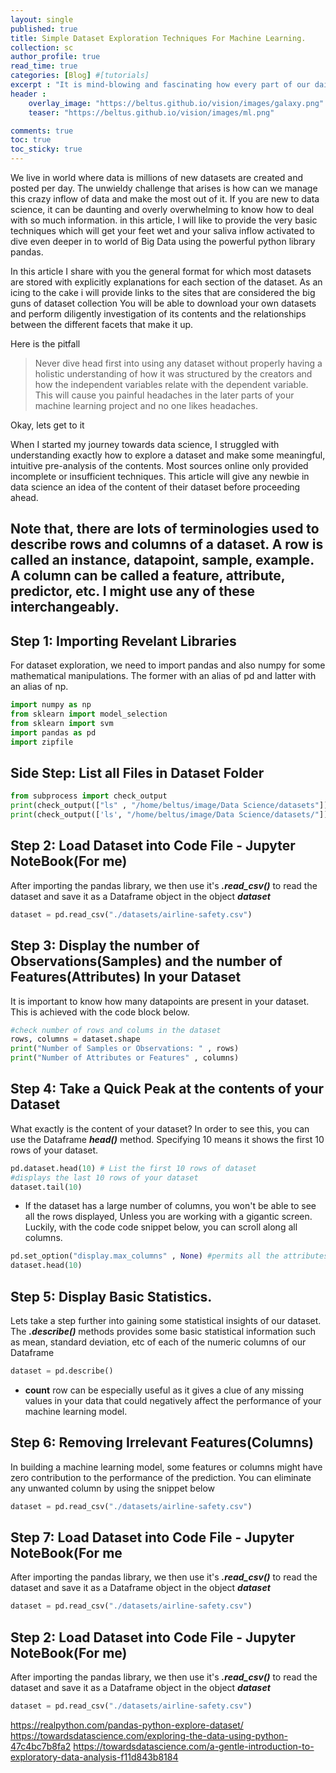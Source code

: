 ```yaml
---
layout: single
published: true
title: Simple Dataset Exploration Techniques For Machine Learning.
collection: sc
author_profile: true
read_time: true
categories: [Blog] #[tutorials]
excerpt : "It is mind-blowing and fascinating how every part of our daily lives is being affected by machine learning driven applications and most of us go by our mundane life routines oblivious to this."
header :
    overlay_image: "https://beltus.github.io/vision/images/galaxy.png"
    teaser: "https://beltus.github.io/vision/images/ml.png"

comments: true
toc: true
toc_sticky: true
---
```


We live in world where data is millions of new datasets are created and posted per day. The unwieldy challenge that arises is how can we manage this crazy inflow of data and make the most out of it. If you are new to data science, it can be daunting and overly overwhelming to know how to deal with so much information.
in this article, I will like to provide the very basic techniques which will get your feet wet and your saliva inflow activated to dive even deeper in to world of Big Data using the powerful python library pandas.

In this article I share with you the general format for which most datasets are stored with explicitly explanations for each section of the dataset. As an icing to the cake i will provide links to the sites that are considered the big guns of dataset collection You will be able to download your own datasets and perform diligently investigation of its contents and the relationships between the different facets that make it up.

Here is the pitfall
> Never dive head first into using any dataset without properly having a holistic understanding of how it was structured by the creators and how the independent variables relate with the dependent variable. This will cause you painful headaches in the later parts of your machine learning project and no one likes headaches.

Okay, lets get to it

When I started my journey towards data science, I struggled with understanding exactly how to explore a dataset and make some meaningful, intuitive pre-analysis of the contents. Most sources online only provided incomplete or insufficient techniques. This article will give any newbie in data science an idea of the content of their dataset before proceeding ahead.

## Note that, there are lots of terminologies used to describe rows and columns of a dataset. A row is called an instance, datapoint, sample, example. A column can be called a feature, attribute, predictor, etc. I might use any of these interchangeably.

## Step 1: Importing Revelant Libraries
For dataset exploration, we need to import pandas and also numpy for some mathematical manipulations. The former with an alias of pd and latter with an alias of np.
```python
import numpy as np
from sklearn import model_selection
from sklearn import svm
import pandas as pd
import zipfile

```

## Side Step: List all Files in Dataset Folder
```python
from subprocess import check_output
print(check_output(["ls" , "/home/beltus/image/Data Science/datasets"]).decode("utf8")) #List all files in dataset folder
print(check_output(['ls', "/home/beltus/image/Data Science/datasets/"]).decode("utf8"))
```


## Step 2: Load Dataset into Code File - Jupyter NoteBook(For me)

After importing the pandas library, we then use it's ***.read_csv()*** to read the dataset and save it as a Dataframe object in the object ***dataset***
```python
dataset = pd.read_csv("./datasets/airline-safety.csv")

```

## Step 3: Display the number of Observations(Samples) and the number of Features(Attributes) In your Dataset
It is important to know how many datapoints are present in your dataset. This is achieved with the code block below.
```python
#check number of rows and colums in the dataset
rows, columns = dataset.shape
print("Number of Samples or Observations: " , rows)
print("Number of Attributes or Features" , columns)
```

## Step 4: Take a Quick Peak at the contents of your Dataset
What exactly is the content of your dataset? In order to see this, you can use the Dataframe ***head()*** method. Specifying 10 means it shows the first 10 rows of your dataset.
```python
pd.dataset.head(10) # List the first 10 rows of dataset
#displays the last 10 rows of your dataset
dataset.tail(10)
```
* If the dataset has a large number of columns, you won't be able to see all the rows displayed, Unless you are working with a gigantic screen. Luckily, with the code code snippet below, you can scroll along all columns.

```python
pd.set_option("display.max_columns" , None) #permits all the attributes(columns) to be displayed
dataset.head(10)

```

## Step 5: Display Basic Statistics.
Lets take a step further into gaining some statistical insights of our dataset. The ***.describe()*** methods provides some basic statistical information such as mean, standard deviation, etc of each of the numeric columns of our Dataframe

```python
dataset = pd.describe()

```

* **count** row can be especially useful as it gives a clue of any missing values in your data that could negatively affect the performance of your machine learning model.


## Step 6: Removing Irrelevant Features(Columns)
In building a machine learning model, some features or columns might have zero contribution to the performance of the prediction. You can eliminate any unwanted column by using the snippet below


```python
dataset = pd.read_csv("./datasets/airline-safety.csv")

```

## Step 7: Load Dataset into Code File - Jupyter NoteBook(For me

After importing the pandas library, we then use it's ***.read_csv()*** to read the dataset and save it as a Dataframe object in the object ***dataset***
```python
dataset = pd.read_csv("./datasets/airline-safety.csv")

```

## Step 2: Load Dataset into Code File - Jupyter NoteBook(For me)

After importing the pandas library, we then use it's ***.read_csv()*** to read the dataset and save it as a Dataframe object in the object ***dataset***
```python
dataset = pd.read_csv("./datasets/airline-safety.csv")

```



https://realpython.com/pandas-python-explore-dataset/
https://towardsdatascience.com/exploring-the-data-using-python-47c4bc7b8fa2
https://towardsdatascience.com/a-gentle-introduction-to-exploratory-data-analysis-f11d843b8184
